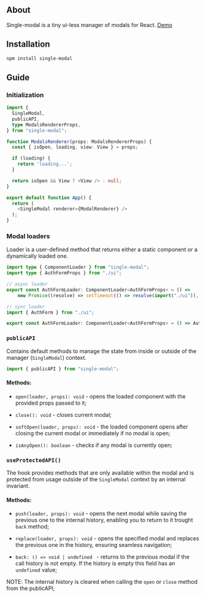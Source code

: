 ## About

Single-modal is a tiny ui-less manager of modals for React. [Demo](https://codesandbox.io/p/sandbox/single-modal-demo-d7xfz3)

## Installation

```sh
npm install single-modal
```

## Guide

### Initialization

```ts
import {
  SingleModal,
  publicAPI,
  type ModalsRendererProps,
} from "single-modal";

function ModalsRenderer(props: ModalsRendererProps) {
  const { isOpen, loading, view: View } = props;

  if (loading) {
    return 'loading...';
  }

  return isOpen && View ? <View /> : null;
}

export default function App() {
  return (
    <SingleModal renderer={ModalRenderer} />
  );
}

```

### Modal loaders

Loader is a user-defined method that returns either a static component or a dynamically loaded one.

```ts
import type { ComponentLoader } from "single-modal";
import type { AuthFormProps } from "./ui";

// async loader
export const AuthFormLoader: ComponentLoader<AuthFormProps> = () =>
	new Promise((resolve) => setTimeout(() => resolve(import("./ui")), 500));

// sync loader
import { AuthForm } from "./ui";

export const AuthFormLoader: ComponentLoader<AuthFormProps> = () => AuthForm;
```

### `publicAPI`

Contains default methods to manage the state from inside or outside of the manager (`SingleModal`) context.

```ts
import { publicAPI } from "single-modal";
```

#### Methods:

- `open(loader, props): void` - opens the loaded component with the provided props passed to it;

- `close(): void` - closes current modal;

- `softOpen(loader, props): void` - the loaded component opens after closing the current modal or immediately if no modal is open;

- `isAnyOpen(): boolean` - checks if any modal is currently open;

### `useProtectedAPI()`

The hook provides methods that are only available within the modal and is protected from usage outside of the `SingleModal` context by an internal invariant.

#### Methods:

- `push(loader, props): void` - opens the next modal while saving the previous one to the internal history, enabling you to return to it trought `back` method;

- `replace(loader, props): void` - opens the specified modal and replaces the previous one in the history, ensuring seamless navigation;

- `back: () => void | undefined ` - returns to the previous modal if the call history is not empty. If the history is empty this field has an `undefined` value;

NOTE: The internal history is cleared when calling the `open` or `close` method from the publicAPI;